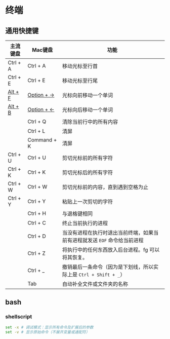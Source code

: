 # 终端

## 通用快捷键

| 主流键盘 | Mac键盘 | 功能 |
| -------- | ------- | ---- |
| Ctrl + A |  Ctrl + A   | 移动光标至行首                                               |
| Ctrl + E |  Ctrl + E   | 移动光标至行尾                                               |
| <u>Alt + F</u> | <u>Option + →</u> | 光标向前移动一个单词                                         |
| <u>Alt + B</u> | <u>Option + ←</u> | 光标向后移动一个单词                                         |
| |  Ctrl + Q   | 清除当前行中的所有内容                                       |
| |  Ctrl + L   | 清屏                                                         |
| | Command + K | 清屏                                                         |
| Ctrl + U |  Ctrl + U   | 剪切光标前的所有字符                                         |
| Ctrl + K |  Ctrl + K   | 剪切光标后的所有字符                                         |
| Ctrl + W |  Ctrl + W   | 剪切光标前的内容，直到遇到空格为止                           |
| Ctrl + Y |  Ctrl + Y   | 粘贴上一次剪切的字符                                         |
| |  Ctrl + H   | 与退格键相同                                                 |
| |  Ctrl + C   | 终止当前执行的进程                                           |
| |  Ctrl + D   | 当没有进程在执行时退出当前终端，如果当前有进程就发送 `EOF` 命令给当前进程 |
| |  Ctrl + Z   | 将执行中的任何东西放入后台进程。fg 可以将其恢复。            |
| |  Ctrl + _   | 撤销最后一条命令（因为是下划线，所以实际上是 `Ctrl + Shift + _`） |
| |     Tab     | 自动补全文件或文件夹的名称                                   |

## bash

### shellscript

```bash
set -x # 调试模式：显示所有命令及扩展后的参数
set -v # 显示原始命令（不展开变量或通配符）
```

